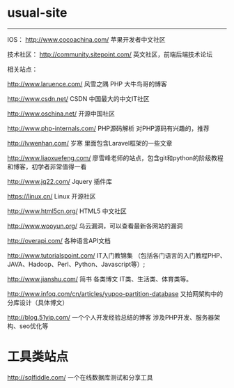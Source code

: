 # usual-site
--------------------------------------------------------------------------------
IOS：
http://www.cocoachina.com/   苹果开发者中文社区


技术社区：
http://community.sitepoint.com/   英文社区，前端后端技术论坛

相关站点：

http://www.laruence.com/   风雪之隅   PHP  大牛鸟哥的博客 

http://www.csdn.net/    CSDN 中国最大的中文IT社区 

http://www.oschina.net/  开源中国社区 

http://www.php-internals.com/  PHP源码解析  对PHP源码有兴趣的，推荐 

http://lvwenhan.com/  岁寒     里面包含Laravel框架的一些文章 

http://www.liaoxuefeng.com/  廖雪峰老师的站点，包含git和python的阶级教程和博客，初学者非常值得一看 

http://www.jq22.com/  Jquery 插件库 

https://linux.cn/   Linux 开源社区 

http://www.html5cn.org/   HTML5 中文社区 

http://www.wooyun.org/  乌云漏洞，可以查看最新各网站的漏洞 

http://overapi.com/   各种语言API文档

http://www.tutorialspoint.com/ IT入门教锦集 （包括各门语言的入门教程PHP、JAVA、Hadoop、Perl、Python、Javascript等）;

http://www.jianshu.com/    简书  各类博文 IT类、生活类、体育类等。

http://www.infoq.com/cn/articles/yupoo-partition-database    又拍网架构中的分库设计（具体博文）

http://blog.51yip.com/  一个个人开发经验总结的博客  涉及PHP开发、服务器架构、seo优化等




# 工具类站点
http://sqlfiddle.com/       一个在线数据库测试和分享工具




